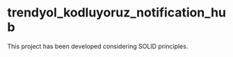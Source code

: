 # trendyol_kodluyoruz_notification_hub
This project has been developed considering SOLID principles.
